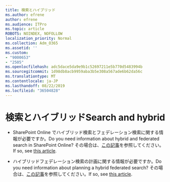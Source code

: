 ```yaml
---
title: 検索とハイブリッド
ms.author: efrene
author: efrene
ms.audience: ITPro
ms.topic: article
ROBOTS: NOINDEX, NOFOLLOW
localization_priority: Normal
ms.collection: Adm_O365
ms.assetid: ''
ms.custom:
- "9000653"
- "2505"
ms.openlocfilehash: adc5dace5da9e9b1c52697211e5b770d5483994b
ms.sourcegitcommit: 1d98db8acb9959aba3b5e308a567ade6b62da56c
ms.translationtype: MT
ms.contentlocale: ja-JP
ms.lasthandoff: 08/22/2019
ms.locfileid: "36504828"
---
```

# <a name="search-and-hybrid"></a><span data-ttu-id="0ce65-102">検索とハイブリッド</span><span class="sxs-lookup"><span data-stu-id="0ce65-102">Search and hybrid</span></span>

- <span data-ttu-id="0ce65-103">SharePoint Online でハイブリッド検索とフェデレーション検索に関する情報が必要ですか。</span><span class="sxs-lookup"><span data-stu-id="0ce65-103">Do you need information about hybrid and federated search in SharePoint Online?</span></span> <span data-ttu-id="0ce65-104">その場合は、[この記事](https://docs.microsoft.com/sharepoint/hybrid/hybrid-search-in-sharepoint)を参照してください。</span><span class="sxs-lookup"><span data-stu-id="0ce65-104">If so, see [this article](https://docs.microsoft.com/sharepoint/hybrid/hybrid-search-in-sharepoint).</span></span>

- <span data-ttu-id="0ce65-105">ハイブリッドフェデレーション検索の計画に関する情報が必要ですか。</span><span class="sxs-lookup"><span data-stu-id="0ce65-105">Do you need information about planning a hybrid federated search?</span></span>  <span data-ttu-id="0ce65-106">その場合は、[この記事](https://docs.microsoft.com/sharepoint/hybrid/plan-hybrid-federated-search)を参照してください。</span><span class="sxs-lookup"><span data-stu-id="0ce65-106">If so, see [this article](https://docs.microsoft.com/sharepoint/hybrid/plan-hybrid-federated-search).</span></span>



